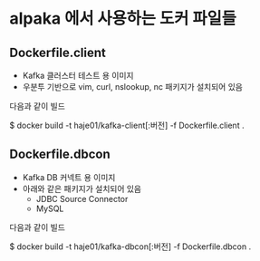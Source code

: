 # alpaka 에서 사용하는 도커 파일들

## Dockerfile.client

- Kafka 클러스터 테스트 용 이미지
- 우분투 기반으로 vim, curl, nslookup, nc 패키지가 설치되어 있음

다음과 같이 빌드

$ docker build -t haje01/kafka-client[:버전] -f Dockerfile.client .

## Dockerfile.dbcon

- Kafka DB 커넥트 용 이미지
- 아래와 같은 패키지가 설치되어 있음
  - JDBC Source Connector
  - MySQL


다음과 같이 빌드

$ docker build -t haje01/kafka-dbcon[:버전] -f Dockerfile.dbcon .
